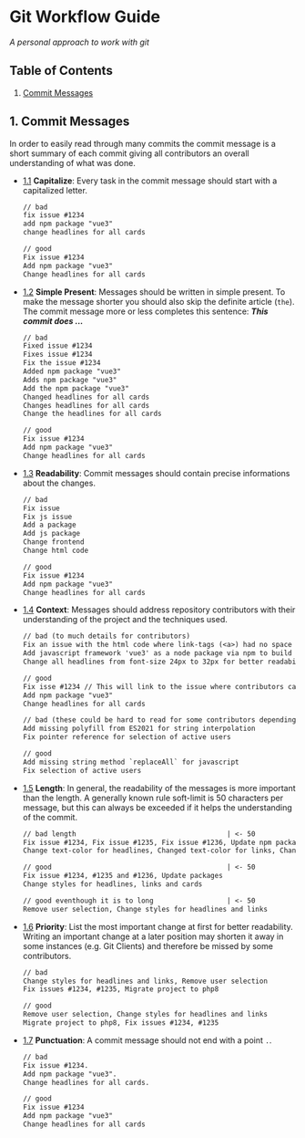# Git Workflow Guide

*A personal approach to work with git*

## Table of Contents

1. [Commit Messages](#commit-messages)

<a name="commit-messages"></a><a name="1."></a>
## 1. Commit Messages

In order to easily read through many commits the commit message is a short summary of each commit giving all contributors an overall understanding of what was done.

<a name="commit-messages-capitalize"></a><a name="1.1"></a>
- [1.1](#commit-messages-capitalize) **Capitalize**: Every task in the commit message should start with a capitalized letter.
  
  ```txt
  // bad
  fix issue #1234
  add npm package "vue3"
  change headlines for all cards

  // good
  Fix issue #1234
  Add npm package "vue3"
  Change headlines for all cards
  ```

<a name="commit-messages-present"></a><a name="1.2"></a>
- [1.2](#commit-messages-present) **Simple Present**: Messages should be written in simple present. To make the message shorter you should also skip the definite article (`the`). The commit message more or less completes this sentence: ***This commit does ...***

  ```txt
  // bad
  Fixed issue #1234
  Fixes issue #1234
  Fix the issue #1234
  Added npm package "vue3"
  Adds npm package "vue3"
  Add the npm package "vue3"
  Changed headlines for all cards
  Changes headlines for all cards
  Change the headlines for all cards

  // good
  Fix issue #1234
  Add npm package "vue3"
  Change headlines for all cards
  ```

<a name="commit-messages-readability"></a><a name="1.3"></a>
- [1.3](#commit-messages-readability) **Readability**: Commit messages should contain precise informations about the changes.

  ```txt
  // bad
  Fix issue
  Fix js issue
  Add a package
  Add js package
  Change frontend
  Change html code

  // good
  Fix issue #1234
  Add npm package "vue3"
  Change headlines for all cards
  ```

<a name="commit-messages-context"></a><a name="1.4"></a>
- [1.4](#commit-messages-context) **Context**: Messages should address repository contributors with their understanding of the project and the techniques used.

  ```txt
  // bad (to much details for contributors)
  Fix an issue with the html code where link-tags (<a>) had no space to their attributes (<ahref="">)
  Add javascript framework 'vue3' as a node package via npm to build an interactive frontend
  Change all headlines from font-size 24px to 32px for better readability on smaller screens

  // good
  Fix isse #1234 // This will link to the issue where contributors can read more into it.
  Add npm package "vue3"
  Change headlines for all cards
  ```
  ```txt
  // bad (these could be hard to read for some contributors depending on the project and skill-level)
  Add missing polyfill from ES2021 for string interpolation 
  Fix pointer reference for selection of active users

  // good
  Add missing string method `replaceAll` for javascript
  Fix selection of active users
  ```

<a name="commit-messages-length"></a><a name="1.5"></a>
- [1.5](#commit-messages-length) **Length**: In general, the readability of the messages is more important than the length. A generally known rule soft-limit is 50 characters per message, but this can always be exceeded if it helps the understanding of the commit.

  ```txt
  // bad length                                     | <- 50
  Fix issue #1234, Fix issue #1235, Fix issue #1236, Update npm packages, Update composer packages
  Change text-color for headlines, Changed text-color for links, Changed background for cards, Changed padding for some cards

  // good                                           | <- 50
  Fix issue #1234, #1235 and #1236, Update packages
  Change styles for headlines, links and cards

  // good eventhough it is to long                  | <- 50
  Remove user selection, Change styles for headlines and links
  ```

<a name="commit-messages-priority"></a><a name="1.6"></a>
- [1.6](#commit-messages-priority) **Priority**: List the most important change at first for better readability. Writing an important change at a later position may shorten it away in some instances (e.g. Git Clients) and therefore be missed by some contributors.
 
  ```txt
  // bad
  Change styles for headlines and links, Remove user selection
  Fix issues #1234, #1235, Migrate project to php8

  // good
  Remove user selection, Change styles for headlines and links
  Migrate project to php8, Fix issues #1234, #1235
  ```


<a name="commit-messages-punctuation"></a><a name="1.7"></a>
- [1.7](#commit-messages-punctuation) **Punctuation**: A commit message should not end with a point `.`.
 
  ```txt
  // bad
  Fix issue #1234.
  Add npm package "vue3".
  Change headlines for all cards.

  // good
  Fix issue #1234
  Add npm package "vue3"
  Change headlines for all cards
  ```
